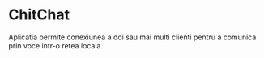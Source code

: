 ChitChat
========
Aplicatia permite conexiunea a doi sau mai multi clienti pentru a comunica prin voce intr-o retea locala.
